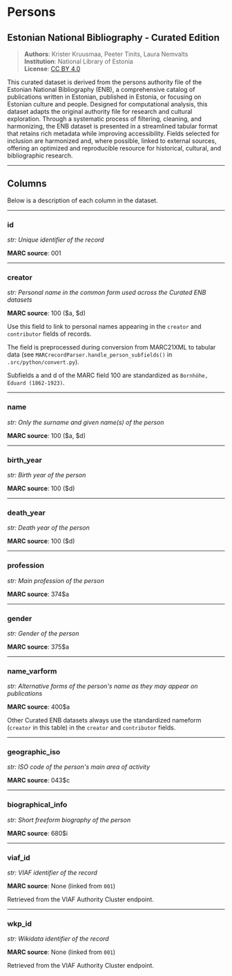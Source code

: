 # Persons
## Estonian National Bibliography - Curated Edition

> **Authors**: Krister Kruusmaa, Peeter Tinits, Laura Nemvalts  
> **Institution**: National Library of Estonia  
> **License**: [CC BY 4.0](https://creativecommons.org/licenses/by/4.0/)

This curated dataset is derived from the persons authority file of the Estonian National Bibliography (ENB), a comprehensive catalog of publications written in Estonian, published in Estonia, or focusing on Estonian culture and people. Designed for computational analysis, this dataset adapts the original authority file for research and cultural exploration. Through a systematic process of filtering, cleaning, and harmonizing, the ENB dataset is presented in a streamlined tabular format that retains rich metadata while improving accessibility. Fields selected for inclusion are harmonized and, where possible, linked to external sources, offering an optimized and reproducible resource for historical, cultural, and bibliographic research.

---

## Columns

Below is a description of each column in the dataset.

---
### id

*str: Unique identifier of the record*

**MARC source**: 001

---
### creator

*str: Personal name in the common form used across the Curated ENB datasets*

**MARC source**: 100 (\$a, \$d)

Use this field to link to personal names appearing in the `creator` and `contributor` fields of records.

The field is preprocessed during conversion from MARC21XML to tabular data (see `MARCrecordParser.handle_person_subfields()` in `.src/python/convert.py`).

Subfields a and d of the MARC field 100 are standardized as `Bornhöhe, Eduard (1862-1923)`.

---
### name

*str: Only the surname and given name(s) of the person*

**MARC source**: 100 (\$a, \$d)

---
### birth_year

*str: Birth year of the person*

**MARC source**: 100 (\$d)

---
### death_year

*str: Death year of the person*

**MARC source**: 100 (\$d)

---
### profession

*str: Main profession of the person*

**MARC source**: 374\$a

---
### gender

*str: Gender of the person*

**MARC source**: 375\$a

---
### name_varform

*str: Alternative forms of the person's name as they may appear on publications*

**MARC source**: 400\$a

Other Curated ENB datasets always use the standardized nameform (`creator` in this table) in the `creator` and `contributor` fields.

---
### geographic_iso

*str: ISO code of the person's main area of activity*

**MARC source**: 043\$c

---
### biographical_info

*str: Short freeform biography of the person*

**MARC source**: 680\$i

---
### viaf_id

*str: VIAF identifier of the record*

**MARC source**: None (linked from `001`)

Retrieved from the VIAF Authority Cluster endpoint.

---
### wkp_id

*str: Wikidata identifier of the record*

**MARC source**: None (linked from `001`)

Retrieved from the VIAF Authority Cluster endpoint.